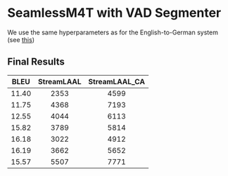 # SeamlessM4T with VAD Segmenter

We use the same hyperparameters as for the English-to-German system (see [this](../../de/fixed_segmenter/README.md))

## Final Results

| BLEU  | StreamLAAL | StreamLAAL_CA |
|:-----:|:----------:|:-------------:|
| 11.40 | 2353       | 4599          |
| 11.75 | 4368       | 7193          |
| 12.55 | 4044       | 6113          |
| 15.82 | 3789       | 5814          |
| 16.18 | 3022       | 4912          |
| 16.19 | 3662       | 5652          |
| 15.57 | 5507       | 7771          |